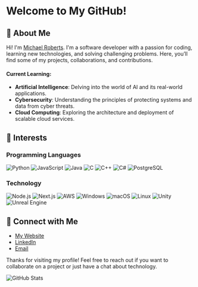 # Welcome to My GitHub!

## 👋 About Me
Hi! I'm [Michael Roberts](https://github.com/devmikeroberts). I'm a software developer with a passion for coding, learning new technologies, and solving challenging problems. Here, you’ll find some of my projects, collaborations, and contributions.

#### Current Learning:
- **Artificial Intelligence**: Delving into the world of AI and its real-world applications.
- **Cybersecurity**: Understanding the principles of protecting systems and data from cyber threats.
- **Cloud Computing**: Exploring the architecture and deployment of scalable cloud services.

## 🌟 Interests

### Programming Languages
![Python](https://img.shields.io/badge/-Python-3776AB?style=flat-square&logo=python&logoColor=white) 
![JavaScript](https://img.shields.io/badge/-JavaScript-F7DF1E?style=flat-square&logo=javascript&logoColor=black) 
![Java](https://img.shields.io/badge/-Java-007396?style=flat-square&logo=java&logoColor=white)
![C](https://img.shields.io/badge/-C-A8B9CC?style=flat-square&logo=c&logoColor=white)
![C++](https://img.shields.io/badge/-C++-00599C?style=flat-square&logo=cplusplus&logoColor=white)
![C#](https://img.shields.io/badge/-C%23-239120?style=flat-square&logo=csharp&logoColor=white)
![PostgreSQL](https://img.shields.io/badge/-PostgreSQL-336791?style=flat-square&logo=postgresql&logoColor=white)

### Technology
![Node.js](https://img.shields.io/badge/-Node.js-339933?style=flat-square&logo=nodedotjs&logoColor=white)
![Next.js](https://img.shields.io/badge/-Next.js-000000?style=flat-square&logo=nextdotjs&logoColor=white)
![AWS](https://img.shields.io/badge/-AWS-232F3E?style=flat-square&logo=amazonaws&logoColor=white)
![Windows](https://img.shields.io/badge/-Windows-0078D6?style=flat-square&logo=windows&logoColor=white)
![macOS](https://img.shields.io/badge/-macOS-000000?style=flat-square&logo=apple&logoColor=white)
![Linux](https://img.shields.io/badge/-Linux-FCC624?style=flat-square&logo=linux&logoColor=black)
![Unity](https://img.shields.io/badge/-Unity-000000?style=flat-square&logo=unity&logoColor=white)
![Unreal Engine](https://img.shields.io/badge/-Unreal_Engine-313131?style=flat-square&logo=unreal-engine&logoColor=white)

## 🔗 Connect with Me

- [My Website](https://www.devmikeroberts.net)
- [LinkedIn](https://www.linkedin.com/in/michael-roberts-92b692159/)
- [Email](mikerobs238@hotmail.com)

Thanks for visiting my profile! Feel free to reach out if you want to collaborate on a project or just have a chat about technology.

![GitHub Stats](https://github-readme-stats.vercel.app/api?username=devmikeroberts&show_icons=true&theme=radical)



<!--
**DevMikeRoberts/devmikeroberts** is a ✨ _special_ ✨ repository because its `README.md` (this file) appears on your GitHub profile.

Here are some ideas to get you started:

- 🔭 I’m currently working on ...
- 🌱 I’m currently learning ...
- 👯 I’m looking to collaborate on ...
- 🤔 I’m looking for help with ...
- 💬 Ask me about ...
- 📫 How to reach me: ...
- 😄 Pronouns: ...
- ⚡ Fun fact: ...
-->
